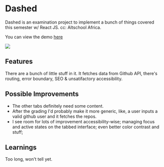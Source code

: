 # Dashed

Dashed is an examination project to implement a bunch of things covered this semester w/ React JS.
cc: Altschool Africa.

You can view the demo [here](https://dashed.vercel.app)


<img style="max-width:300px;" src="https://cdn.loom.com/sessions/thumbnails/0e23c8f2be98447ca4daf3d2bc43d180-with-play.gif">


## Features

There are a bunch of little stuff in it. It fetches data from Github API, there's routing, error boundary, SEO & unsatifactory accessibility.

## Possible Improvements

- The other tabs definitely need some content.
- After the grading I'd probably make it more generic, like, a user inputs a valid github user and it fetches the repos.
- I see room for lots of improvement accessibility-wise; managing focus and active states on the tabbed interface; even better color contrast and stuff;

## Learnings

Too long, won't tell yet.
